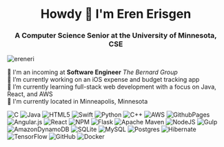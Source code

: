 <h1 align="center">Howdy 👋 I'm Eren Erisgen</h1>
<h3 align="center">A Computer Science Senior at the University of Minnesota, CSE</h3>

<p align="left"> <img src="https://komarev.com/ghpvc/?username=ereneri&label=Profile%20views&color=0e75b6&style=flat" alt="ereneri" /> </p>

<!-- - 📚 I’m currently studying **Database Systems, Artificial Intelligence, and Operating Systems** -->
💼 I'm an incoming at **Software Engineer** _The Bernard Group_\
🔭 I’m currently working on an iOS expense and budget tracking app\
🌱 I’m currently learning full-stack web development with a focus on Java, React, and AWS\
📌 I'm currently located in Minneapolis, Minnesota

![C](https://img.shields.io/badge/c-%2300599C.svg?style=flat-square&logo=c&logoColor=white) ![Java](https://img.shields.io/badge/java-%23ED8B00.svg?style=flat-square&logo=openjdk&logoColor=white) ![HTML5](https://img.shields.io/badge/html5-%23E34F26.svg?style=flat-square&logo=html5&logoColor=white) ![Swift](https://img.shields.io/badge/swift-F54A2A?style=flat-square&logo=swift&logoColor=white) ![Python](https://img.shields.io/badge/python-3670A0?style=flat-square&logo=python&logoColor=ffdd54) ![C++](https://img.shields.io/badge/c++-%2300599C.svg?style=flat-square&logo=c%2B%2B&logoColor=white) ![AWS](https://img.shields.io/badge/AWS-%23FF9900.svg?style=flat-square&logo=amazon-aws&logoColor=white) ![GithubPages](https://img.shields.io/badge/github%20pages-121013?style=flat-square&logo=github&logoColor=white) ![Angular.js](https://img.shields.io/badge/angular.js-%23E23237.svg?style=flat-square&logo=angularjs&logoColor=white) ![React](https://img.shields.io/badge/react-%2320232a.svg?style=flat-square&logo=react&logoColor=%2361DAFB) ![NPM](https://img.shields.io/badge/NPM-%23CB3837.svg?style=flat-square&logo=npm&logoColor=white) ![Flask](https://img.shields.io/badge/flask-%23000.svg?style=flat-square&logo=flask&logoColor=white) ![Apache Maven](https://img.shields.io/badge/Apache%20Maven-C71A36?style=flat-square&logo=Apache%20Maven&logoColor=white) ![NodeJS](https://img.shields.io/badge/node.js-6DA55F?style=flat-square&logo=node.js&logoColor=white) ![Gulp](https://img.shields.io/badge/GULP-%23CF4647.svg?style=flat-square&logo=gulp&logoColor=white) ![AmazonDynamoDB](https://img.shields.io/badge/Amazon%20DynamoDB-4053D6?style=flat-square&logo=Amazon%20DynamoDB&logoColor=white) ![SQLite](https://img.shields.io/badge/sqlite-%2307405e.svg?style=flat-square&logo=sqlite&logoColor=white) ![MySQL](https://img.shields.io/badge/mysql-4479A1.svg?style=flat-square&logo=mysql&logoColor=white) ![Postgres](https://img.shields.io/badge/postgres-%23316192.svg?style=flat-square&logo=postgresql&logoColor=white) ![Hibernate](https://img.shields.io/badge/Hibernate-59666C?style=flat-square&logo=Hibernate&logoColor=white) ![TensorFlow](https://img.shields.io/badge/TensorFlow-%23FF6F00.svg?style=flat-square&logo=TensorFlow&logoColor=white) ![GitHub](https://img.shields.io/badge/github-%23121011.svg?style=flat-square&logo=github&logoColor=white) ![Docker](https://img.shields.io/badge/docker-%230db7ed.svg?style=flat-square&logo=docker&logoColor=white)
 
